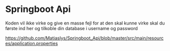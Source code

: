 # Springboot Api

Koden vil ikke virke og give en masse fejl for at den skal kunne virke skal du første ind her og tilkoble din database i username og password

https://github.com/Matiaslys/Springboot_Api/blob/master/src/main/resources/application.properties
